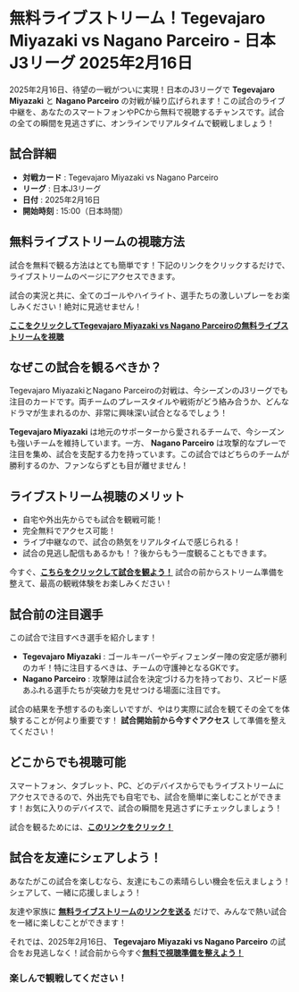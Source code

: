 # 無料ライブストリーム！Tegevajaro Miyazaki vs Nagano Parceiro - 日本J3リーグ 2025年2月16日

2025年2月16日、待望の一戦がついに実現！日本のJ3リーグで **Tegevajaro Miyazaki** と **Nagano Parceiro** の対戦が繰り広げられます！この試合のライブ中継を、あなたのスマートフォンやPCから無料で視聴するチャンスです。試合の全ての瞬間を見逃さずに、オンラインでリアルタイムで観戦しましょう！

## 試合詳細

- **対戦カード** : Tegevajaro Miyazaki vs Nagano Parceiro
- **リーグ** : 日本J3リーグ
- **日付** : 2025年2月16日
- **開始時刻** : 15:00（日本時間）

## 無料ライブストリームの視聴方法

試合を無料で観る方法はとても簡単です！下記のリンクをクリックするだけで、ライブストリームのページにアクセスできます。

試合の実況と共に、全てのゴールやハイライト、選手たちの激しいプレーをお楽しみください！絶対に見逃せません！

[**ここをクリックしてTegevajaro Miyazaki vs Nagano Parceiroの無料ライブストリームを視聴**](https://tinyurl.com/livestreamfreeo?st=Tegevajaro+Miyazaki+vs+Nagano+Parceiro&si=ghc)

## なぜこの試合を観るべきか？

Tegevajaro MiyazakiとNagano Parceiroの対戦は、今シーズンのJ3リーグでも注目のカードです。両チームのプレースタイルや戦術がどう絡み合うか、どんなドラマが生まれるのか、非常に興味深い試合となるでしょう！

**Tegevajaro Miyazaki** は地元のサポーターから愛されるチームで、今シーズンも強いチームを維持しています。一方、 **Nagano Parceiro** は攻撃的なプレーで注目を集め、試合を支配する力を持っています。この試合ではどちらのチームが勝利するのか、ファンならずとも目が離せません！

## ライブストリーム視聴のメリット

- 自宅や外出先からでも試合を観戦可能！
- 完全無料でアクセス可能！
- ライブ中継なので、試合の熱気をリアルタイムで感じられる！
- 試合の見逃し配信もあるかも！？後からもう一度観ることもできます。

今すぐ、[**こちらをクリックして試合を観よう！**](https://tinyurl.com/livestreamfreeo?st=Tegevajaro+Miyazaki+vs+Nagano+Parceiro&si=ghc) 試合の前からストリーム準備を整えて、最高の観戦体験をお楽しみください！

## 試合前の注目選手

この試合で注目すべき選手を紹介します！

- **Tegevajaro Miyazaki** : ゴールキーパーやディフェンダー陣の安定感が勝利のカギ！特に注目するべきは、チームの守護神となるGKです。
- **Nagano Parceiro** : 攻撃陣は試合を決定づける力を持っており、スピード感あふれる選手たちが突破力を見せつける場面に注目です。

試合の結果を予想するのも楽しいですが、やはり実際に試合を観てその全てを体験することが何より重要です！ **試合開始前から今すぐアクセス** して準備を整えてください！

## どこからでも視聴可能

スマートフォン、タブレット、PC、どのデバイスからでもライブストリームにアクセスできるので、外出先でも自宅でも、試合を簡単に楽しむことができます！お気に入りのデバイスで、試合の瞬間を見逃さずにチェックしましょう！

試合を観るためには、[**このリンクをクリック！**](https://tinyurl.com/livestreamfreeo?st=Tegevajaro+Miyazaki+vs+Nagano+Parceiro&si=ghc)

## 試合を友達にシェアしよう！

あなたがこの試合を楽しむなら、友達にもこの素晴らしい機会を伝えましょう！シェアして、一緒に応援しましょう！

友達や家族に [**無料ライブストリームのリンクを送る**](https://tinyurl.com/livestreamfreeo?st=Tegevajaro+Miyazaki+vs+Nagano+Parceiro&si=ghc) だけで、みんなで熱い試合を一緒に楽しむことができます！

それでは、2025年2月16日、 **Tegevajaro Miyazaki vs Nagano Parceiro** の試合をお見逃しなく！試合前から今すぐ[**無料で視聴準備を整えよう！**](https://tinyurl.com/livestreamfreeo?st=Tegevajaro+Miyazaki+vs+Nagano+Parceiro&si=ghc)

### 楽しんで観戦してください！
